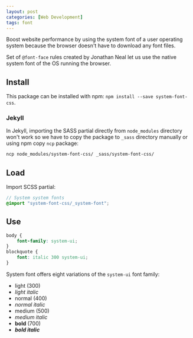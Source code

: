 ```yaml
---
layout: post
categories: [Web Development]
tags: font
---
```


Boost website performance by using the system font of a user operating system because the browser doesn't have to download any font files.

Set of `@font-face` rules created by Jonathan Neal let us use the native system font of the OS running the browser.

## Install

This package can be installed with npm: `npm install --save system-font-css`.

### Jekyll

In Jekyll, importing the SASS partial directly from `node_modules` directory won't work so we have to copy the package to `_sass` directory manually or using npm copy `ncp` package:

```bash
ncp node_modules/system-font-css/ _sass/system-font-css/
```

## Load

Import SCSS partial:

```scss
// System system fonts
@import "system-font-css/_system-font";
```

## Use

```css
body {
    font-family: system-ui;
}
blockquote {
    font: italic 300 system-ui;
}
```

System font offers eight variations of the `system-ui` font family:
* light (300)
* _light italic_
* normal (400)
* _normal italic_
* medium (500)
* _medium italic_
* **bold** (700)
* **_bold italic_**
